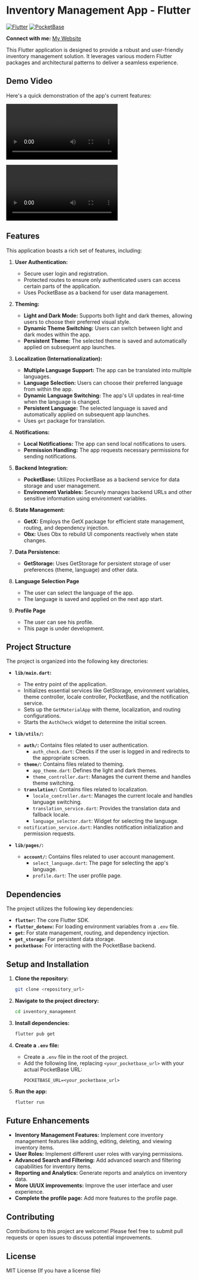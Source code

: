# Inventory Management App - Flutter
[![Flutter](https://img.shields.io/badge/Flutter-02569B?style=for-the-badge&logo=flutter&logoColor=white)](https://flutter.dev/)
[![PocketBase](https://img.shields.io/badge/PocketBase-333333?style=for-the-badge&logo=pocketbase&logoColor=white)](https://pocketbase.io/)

**Connect with me:** [My Website](https://rishavwiki.netlify.app/)

This Flutter application is designed to provide a robust and user-friendly inventory management solution. It leverages various modern Flutter packages and architectural patterns to deliver a seamless experience.

## Demo Video

Here's a quick demonstration of the app's current features:

<video src="assets/screen-20250322-054823.mp4" controls="controls">
  Your browser does not support the video tag.
</video>

![video](assets/screen-20250322-054823.mp4)

## Features

This application boasts a rich set of features, including:

1.  **User Authentication:**
    *   Secure user login and registration.
    *   Protected routes to ensure only authenticated users can access certain parts of the application.
    *   Uses PocketBase as a backend for user data management.

2.  **Theming:**
    *   **Light and Dark Mode:** Supports both light and dark themes, allowing users to choose their preferred visual style.
    *   **Dynamic Theme Switching:** Users can switch between light and dark modes within the app.
    *   **Persistent Theme:** The selected theme is saved and automatically applied on subsequent app launches.

3.  **Localization (Internationalization):**
    *   **Multiple Language Support:** The app can be translated into multiple languages.
    *   **Language Selection:** Users can choose their preferred language from within the app.
    *   **Dynamic Language Switching:** The app's UI updates in real-time when the language is changed.
    *   **Persistent Language:** The selected language is saved and automatically applied on subsequent app launches.
    *   Uses `get` package for translation.

4.  **Notifications:**
    *   **Local Notifications:** The app can send local notifications to users.
    *   **Permission Handling:** The app requests necessary permissions for sending notifications.

5.  **Backend Integration:**
    *   **PocketBase:** Utilizes PocketBase as a backend service for data storage and user management.
    *   **Environment Variables:** Securely manages backend URLs and other sensitive information using environment variables.

6.  **State Management:**
    *   **GetX:** Employs the GetX package for efficient state management, routing, and dependency injection.
    *   **Obx:** Uses Obx to rebuild UI components reactively when state changes.

7.  **Data Persistence:**
    *   **GetStorage:** Uses GetStorage for persistent storage of user preferences (theme, language) and other data.

8. **Language Selection Page**
    * The user can select the language of the app.
    * The language is saved and applied on the next app start.

9. **Profile Page**
    * The user can see his profile.
    * This page is under development.

## Project Structure

The project is organized into the following key directories:

*   **`lib/main.dart`:**
    *   The entry point of the application.
    *   Initializes essential services like GetStorage, environment variables, theme controller, locale controller, PocketBase, and the notification service.
    *   Sets up the `GetMaterialApp` with theme, localization, and routing configurations.
    *   Starts the `AuthCheck` widget to determine the initial screen.

*   **`lib/utils/`:**
    *   **`auth/`:** Contains files related to user authentication.
        *   `auth_check.dart`: Checks if the user is logged in and redirects to the appropriate screen.
    *   **`theme/`:** Contains files related to theming.
        *   `app_theme.dart`: Defines the light and dark themes.
        *   `theme_controller.dart`: Manages the current theme and handles theme switching.
    *   **`translation/`:** Contains files related to localization.
        *   `locale_controller.dart`: Manages the current locale and handles language switching.
        *   `translation_service.dart`: Provides the translation data and fallback locale.
        * `language_selector.dart`: Widget for selecting the language.
    *   `notification_service.dart`: Handles notification initialization and permission requests.

*   **`lib/pages/`:**
    *   **`account/`:** Contains files related to user account management.
        *   `select_language.dart`: The page for selecting the app's language.
        * `profile.dart`: The user profile page.

## Dependencies

The project utilizes the following key dependencies:

*   **`flutter`:** The core Flutter SDK.
*   **`flutter_dotenv`:** For loading environment variables from a `.env` file.
*   **`get`:** For state management, routing, and dependency injection.
*   **`get_storage`:** For persistent data storage.
*   **`pocketbase`:** For interacting with the PocketBase backend.

## Setup and Installation

1.  **Clone the repository:**
    ```bash
    git clone <repository_url>
    ```

2.  **Navigate to the project directory:**
    ```bash
    cd inventory_management
    ```

3.  **Install dependencies:**
    ```bash
    flutter pub get
    ```

4.  **Create a `.env` file:**
    *   Create a `.env` file in the root of the project.
    *   Add the following line, replacing `<your_pocketbase_url>` with your actual PocketBase URL:
        ```
        POCKETBASE_URL=<your_pocketbase_url>
        ```

5.  **Run the app:**
    ```bash
    flutter run
    ```

## Future Enhancements

*   **Inventory Management Features:** Implement core inventory management features like adding, editing, deleting, and viewing inventory items.
*   **User Roles:** Implement different user roles with varying permissions.
*   **Advanced Search and Filtering:** Add advanced search and filtering capabilities for inventory items.
*   **Reporting and Analytics:** Generate reports and analytics on inventory data.
*   **More UI/UX improvements:** Improve the user interface and user experience.
* **Complete the profile page:** Add more features to the profile page.

## Contributing

Contributions to this project are welcome! Please feel free to submit pull requests or open issues to discuss potential improvements.

## License

MIT License (If you have a license file)
